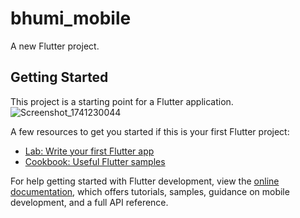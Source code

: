 # bhumi_mobile

A new Flutter project.

## Getting Started

This project is a starting point for a Flutter application.![Screenshot_1741230044](https://github.com/user-attachments/assets/1a9f0580-9eeb-4abf-97a9-dd6912933b9f)


A few resources to get you started if this is your first Flutter project:

- [Lab: Write your first Flutter app](https://docs.flutter.dev/get-started/codelab)
- [Cookbook: Useful Flutter samples](https://docs.flutter.dev/cookbook)

For help getting started with Flutter development, view the
[online documentation](https://docs.flutter.dev/), which offers tutorials,
samples, guidance on mobile development, and a full API reference.
